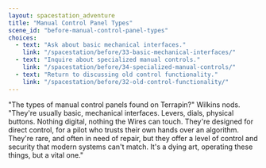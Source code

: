 ```yaml
---
layout: spacestation_adventure
title: "Manual Control Panel Types"
scene_id: "before-manual-control-panel-types"
choices:
  - text: "Ask about basic mechanical interfaces."
    link: "/spacestation/before/33-basic-mechanical-interfaces/"
  - text: "Inquire about specialized manual controls."
    link: "/spacestation/before/34-specialized-manual-controls/"
  - text: "Return to discussing old control functionality."
    link: "/spacestation/before/32-old-control-functionality/"
---
```


"The types of manual control panels found on Terrapin?" Wilkins nods. "They're usually basic, mechanical interfaces. Levers, dials, physical buttons. Nothing digital, nothing the Wires can touch. They're designed for direct control, for a pilot who trusts their own hands over an algorithm. They're rare, and often in need of repair, but they offer a level of control and security that modern systems can't match. It's a dying art, operating these things, but a vital one."
